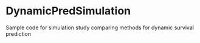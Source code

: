 # DynamicPredSimulation
Sample code for simulation study comparing methods for dynamic survival prediction
